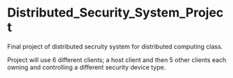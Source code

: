# Distributed_Security_System_Project
Final project of distributed secruity system for distributed computing class.

Project will use 6 different clients; a host client and then 5 other clients each owning and controlling a different security device type. 
